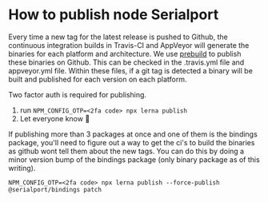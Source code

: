 # How to publish node Serialport

Every time a new tag for the latest release is pushed to Github, the continuous integration builds in Travis-CI and AppVeyor will generate the binaries for each platform and architecture. We use [prebuild](https://github.com/mafintosh/prebuild) to publish these binaries on Github.
This can be checked in the .travis.yml file and appveyor.yml file. Within these files, if a git tag is detected a binary will be built and published for each version on each platform.

Two factor auth is required for publishing.

1. run `NPM_CONFIG_OTP=<2fa code> npx lerna publish`
2. Let everyone know 🎉

If publishing more than 3 packages at once and one of them is the bindings package, you'll need to figure out a way to get the ci's to build the binaries as github wont tell them about the new tags. You can do this by doing a minor version bump of the bindings package (only binary package as of this writing).

```
NPM_CONFIG_OTP=<2fa code> npx lerna publish --force-publish @serialport/bindings patch
```
